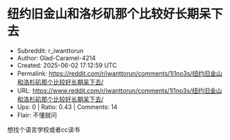 # 纽约旧金山和洛杉矶那个比较好长期呆下去

- Subreddit: r_iwanttorun
- Author: Glad-Caramel-4214
- Created: 2025-06-02 17:12:59 UTC
- Permalink: https://reddit.com/r/iwanttorun/comments/1l1no3s/纽约旧金山和洛杉矶那个比较好长期呆下去/
- URL: https://www.reddit.com/r/iwanttorun/comments/1l1no3s/纽约旧金山和洛杉矶那个比较好长期呆下去/
- Ups: 0 | Ratio: 0.43 | Comments: 14
- Flair: 不懂就问


想找个语言学校或者cc读书

